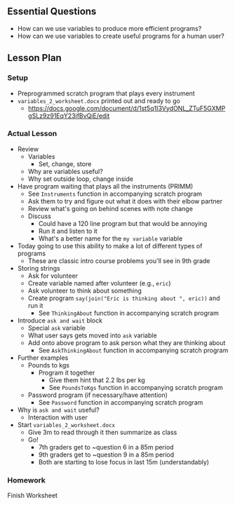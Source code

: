 ## Essential Questions

- How can we use variables to produce more efficient programs?
- How can we use variables to create useful programs for a human user?

## Lesson Plan

### Setup

- Preprogrammed scratch program that plays every instrument
- `variables_2_worksheet.docx` printed out and ready to go
    - https://docs.google.com/document/d/1st5q1I3VydONL_ZTuF5GXMPgSLz9z91EqY23ifBvQiE/edit

### Actual Lesson

- Review
    - Variables
        - Set, change, store
    - Why are variables useful?
    - Why set outside loop, change inside
- Have program waiting that plays all the instruments (PRIMM)
    - See `Instruments` function in accompanying scratch program
    - Ask them to try and figure out what it does with their elbow partner
    - Review what's going on behind scenes with note change
    - Discuss
        - Could have a 120 line program but that would be annoying
        - Run it and listen to it
        - What's a better name for the `my variable` variable
- Today going to use this ability to make a lot of different types of programs
    - These are classic intro course problems you'll see in 9th grade
- Storing strings
    - Ask for volunteer
    - Create variable named after volunteer (e.g., `eric`)
    - Ask volunteer to think about something
    - Create program `say(join("Eric is thinking about ", eric))` and run it
        - See `ThinkingAbout` function in accompanying scratch program
- Introduce `ask and wait` block
    - Special `ask` variable
    - What user says gets moved into `ask` variable
    - Add onto above program to ask person what they are thinking about
        - See `AskThinkingAbout` function in accompanying scratch program
- Further examples
    - Pounds to kgs
        - Program it together
            - Give them hint that 2.2 lbs per kg
            - See `PoundsToKgs` function in accompanying scratch program
    - Password program (if necessary/have attention)
        - See `Password` function in accompanying scratch program
- Why is `ask and wait` useful?
    - Interaction with user
- Start `variables_2_worksheet.docx`
    - Give 3m to read through it then summarize as class
    - Go!
        - 7th graders get to ~question 6 in a 85m period
        - 9th graders get to ~question 9 in a 85m period
        - Both are starting to lose focus in last 15m (understandably)

### Homework

Finish Worksheet
